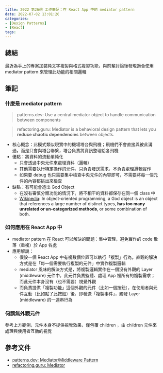 ```yaml
---
title: 2022 第26週 工作筆記：在 React App 中的 mediator pattern
date: 2022-07-02 13:01:26
categories:
- [Design Patterns]
- [React]
tags:
---
```


## 總結

最近為手上的專案加裝純文字複製與格式複製功能，與前輩討論後發現適合使用 mediator pattern 來管理此功能的相關邏輯

## 筆記
### 什麼是 mediator pattern

> patterns.dev: Use a central mediator object to handle communication between components

> refactoring.guru: Mediator is a behavioral design pattern that lets you **reduce chaotic dependencies** between objects. 

- 核心概念：此模式類似現實中的機場塔台與飛機；飛機們不會直接與彼此溝通，而是只會與塔台聯繫，塔台負責將資訊整理給各飛機
- 優點：將資料的流動單純化
  - 只會透過中央元件來處理資料（邏輯）
  - 其他需要執行特定操作的元件，只負責發送需求，不負責處理邏輯實作
  - 如果要 debug 也只需要集中檢查中央元件的內容即可，不需要將每一個元件的內容都挑出來檢查
- 缺點：有可能會造出 God Object
  - 在沒有審慎分類功能的情況下，將不相干的資料都保存在同一個 class 中
  - [Wikipedia](https://en.wikipedia.org/wiki/God_object): In object-oriented programming, a God object is an object that references a large number of distinct types, **has too many unrelated or un-categorized methods**, or some combination of both.

### 如何應用在 React App 中

- mediator pattern 在 React 可以解決的問題：集中管理，避免實作的 code 散落（重複）於 App 各處
- 應用解說：
  - 假設一個 React App 中有複數個位置可以執行「複製」行為，直觀的解決方式是在「每一個需要執行複製的元件」中實作複製邏輯
  - mediator 風味的解決方式是，將複製邏輯實作在一個沒有外觀的 Layer (middleware) 元件中，此元件負責監聽、處理 App 裡所有的複製需求；而此元件本身沒有（也不需要）視覺外觀
  - 而負責提供「複製功能」這個外觀的元件（比如一個按鈕），在使用者與元件互動（比如點了此按鈕）後，即發送「複製事件」，觸發 Layer (middleware) 的一連串行為


### 何謂無外觀元件

<script src="https://gist.github.com/tzynwang/6ad8892dbfd4fdd2b0105d2d2494cfed.js"></script>

參考上方範例，元件本身不提供視覺效果，僅包覆 children ，由 children 元件來處理與使用者互動的視覺


## 參考文件
- [patterns.dev: Mediator/Middleware Pattern](https://www.patterns.dev/posts/mediator-pattern/)
- [refactoring.guru: Mediator](https://refactoring.guru/design-patterns/mediator)